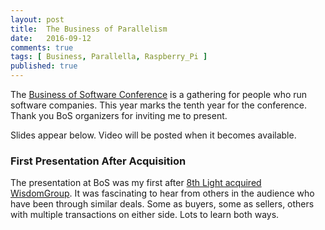 ```yaml
---
layout: post
title:  The Business of Parallelism
date:   2016-09-12
comments: true
tags: [ Business, Parallella, Raspberry_Pi ]
published: true
---
```


The [Business of Software Conference](http://businessofsoftware.org) is a gathering for people who run software companies. This year marks the tenth year for the conference. Thank you BoS organizers for inviting me to present.

Slides appear below. Video will be posted when it becomes available.

<center>
<script async class="speakerdeck-embed" data-id="bdbbe6692a644006a0d794bbc6c7c0b7" data-ratio="1.77777777777778" src="//speakerdeck.com/assets/embed.js"></script>
</center>

<!--more-->

### First Presentation After Acquisition

The presentation at BoS was my first after [8th Light acquired WisdomGroup](http://www.wisdomgroup.com/8thlight/). It was fascinating to hear from others in the audience who have been through similar deals. Some as buyers, some as sellers, others with multiple transactions on either side. Lots to learn both ways.

